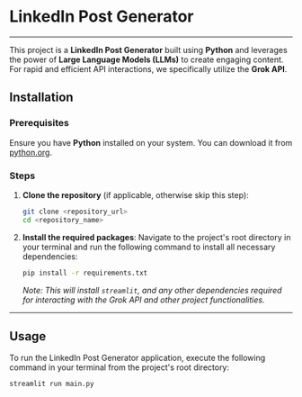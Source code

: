 # LinkedIn Post Generator

---

This project is a **LinkedIn Post Generator** built using **Python** and leverages the power of **Large Language Models (LLMs)** to create engaging content. For rapid and efficient API interactions, we specifically utilize the **Grok API**.

## Installation

### Prerequisites

Ensure you have **Python** installed on your system. You can download it from [python.org](https://www.python.org/).

### Steps

1.  **Clone the repository** (if applicable, otherwise skip this step):

    ```bash
    git clone <repository_url>
    cd <repository_name>
    ```

2.  **Install the required packages**:
    Navigate to the project's root directory in your terminal and run the following command to install all necessary dependencies:

    ```bash
    pip install -r requirements.txt
    ```

    *Note: This will install `streamlit`, and any other dependencies required for interacting with the Grok API and other project functionalities.*

---

## Usage

To run the LinkedIn Post Generator application, execute the following command in your terminal from the project's root directory:

```bash
streamlit run main.py
